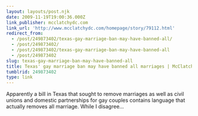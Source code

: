 ```yaml
---
layout: layouts/post.njk
date: 2009-11-19T19:00:36.000Z
link_publisher: mcclatchydc.com
link_url: 'http://www.mcclatchydc.com/homepage/story/79112.html'
redirect_from:
  - /post/249873402/texas-gay-marriage-ban-may-have-banned-all/
  - /post/249873402/
  - /post/249873402/texas-gay-marriage-ban-may-have-banned-all
  - /post/249873402
slug: texas-gay-marriage-ban-may-have-banned-all
title: Texas' gay marriage ban may have banned all marriages | McClatchy
tumblrid: 249873402
type: link
---
```

<p>Apparently a bill in Texas that sought to remove marriages as well as civil unions and domestic partnerships for gay couples contains language that actually removes all marriage. While I disagree&hellip;</p>
